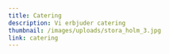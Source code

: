 ```yaml
---
title: Catering
description: Vi erbjuder catering
thumbnail: /images/uploads/stora_holm_3.jpg
link: catering
---
```

